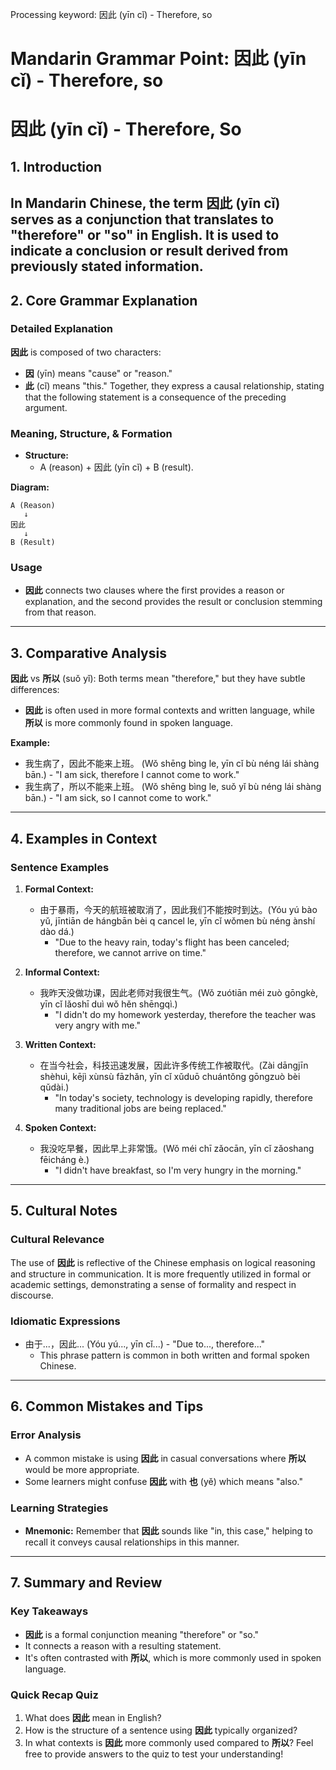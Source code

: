 Processing keyword: 因此 (yīn cǐ) - Therefore, so
# Mandarin Grammar Point: 因此 (yīn cǐ) - Therefore, so
# 因此 (yīn cǐ) - Therefore, So
## 1. Introduction
In Mandarin Chinese, the term **因此** (yīn cǐ) serves as a conjunction that translates to "therefore" or "so" in English. It is used to indicate a conclusion or result derived from previously stated information.
---
## 2. Core Grammar Explanation
### Detailed Explanation
**因此** is composed of two characters:
- **因** (yīn) means "cause" or "reason."
- **此** (cǐ) means "this."
Together, they express a causal relationship, stating that the following statement is a consequence of the preceding argument.
### Meaning, Structure, & Formation
- **Structure:** 
  - A (reason) + 因此 (yīn cǐ) + B (result).
  
**Diagram:**
```
A (Reason)
   ↓
因此
   ↓
B (Result)
```
### Usage
- **因此** connects two clauses where the first provides a reason or explanation, and the second provides the result or conclusion stemming from that reason.
---
## 3. Comparative Analysis
**因此** vs **所以** (suǒ yǐ):
Both terms mean "therefore," but they have subtle differences:
- **因此** is often used in more formal contexts and written language, while **所以** is more commonly found in spoken language.
  
**Example:**
- 我生病了，因此不能来上班。 (Wǒ shēng bìng le, yīn cǐ bù néng lái shàng bān.) - "I am sick, therefore I cannot come to work."
- 我生病了，所以不能来上班。 (Wǒ shēng bìng le, suǒ yǐ bù néng lái shàng bān.) - "I am sick, so I cannot come to work."
---
## 4. Examples in Context
### Sentence Examples
1. **Formal Context:**
   - 由于暴雨，今天的航班被取消了，因此我们不能按时到达。(Yóu yú bào yǔ, jīntiān de hángbān bèi q cancel le, yīn cǐ wǒmen bù néng ànshí dào dá.)
     - "Due to the heavy rain, today's flight has been canceled; therefore, we cannot arrive on time."
  
2. **Informal Context:**
   - 我昨天没做功课，因此老师对我很生气。(Wǒ zuótiān méi zuò gōngkè, yīn cǐ lǎoshī duì wǒ hěn shēngqì.)
     - "I didn't do my homework yesterday, therefore the teacher was very angry with me."
3. **Written Context:**
   - 在当今社会，科技迅速发展，因此许多传统工作被取代。(Zài dāngjīn shèhuì, kējì xùnsù fāzhǎn, yīn cǐ xǔduō chuántǒng gōngzuò bèi qǔdài.)
     - "In today's society, technology is developing rapidly, therefore many traditional jobs are being replaced."
4. **Spoken Context:**
   - 我没吃早餐，因此早上非常饿。(Wǒ méi chī zǎocān, yīn cǐ zǎoshang fēicháng è.)
     - "I didn't have breakfast, so I'm very hungry in the morning."
---
## 5. Cultural Notes
### Cultural Relevance
The use of **因此** is reflective of the Chinese emphasis on logical reasoning and structure in communication. It is more frequently utilized in formal or academic settings, demonstrating a sense of formality and respect in discourse.
### Idiomatic Expressions
- 由于...，因此... (Yóu yú..., yīn cǐ...) - "Due to..., therefore..." 
  - This phrase pattern is common in both written and formal spoken Chinese.
---
## 6. Common Mistakes and Tips
### Error Analysis
- A common mistake is using **因此** in casual conversations where **所以** would be more appropriate.
- Some learners might confuse **因此** with **也** (yě) which means "also."
### Learning Strategies
- **Mnemonic:** Remember that **因此** sounds like "in, this case," helping to recall it conveys causal relationships in this manner.
---
## 7. Summary and Review
### Key Takeaways
- **因此** is a formal conjunction meaning "therefore" or "so."
- It connects a reason with a resulting statement.
- It's often contrasted with **所以**, which is more commonly used in spoken language.
### Quick Recap Quiz
1. What does **因此** mean in English?
2. How is the structure of a sentence using **因此** typically organized?
3. In what contexts is **因此** more commonly used compared to **所以**? 
Feel free to provide answers to the quiz to test your understanding!
